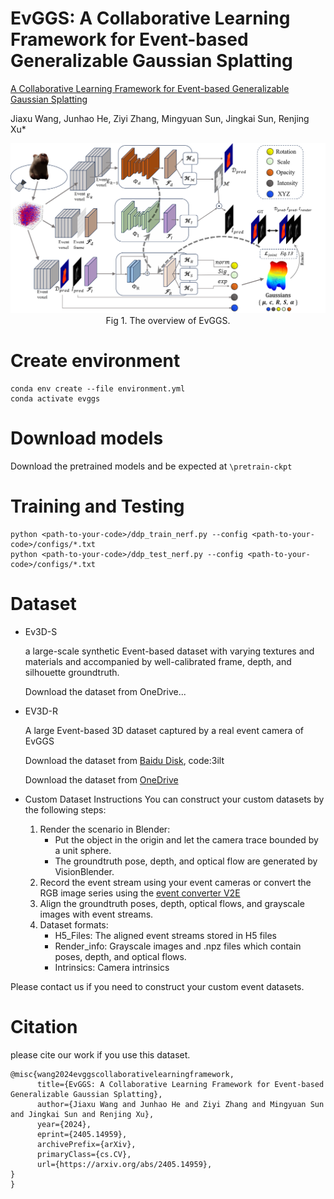 # EvGGS: A Collaborative Learning Framework for Event-based Generalizable Gaussian Splatting
[A Collaborative Learning Framework for Event-based Generalizable Gaussian Splatting](https://arxiv.org/abs/2405.14959v1) 

Jiaxu Wang, Junhao He, Ziyi Zhang, Mingyuan Sun, Jingkai Sun, Renjing Xu*

<p align="center">
<img src="./Figures/network.png" width="1000"><br>
Fig  1. The overview of EvGGS.
</p>

# Create environment
```
conda env create --file environment.yml
conda activate evggs
```

# Download models
Download the pretrained models and be expected at ```\pretrain-ckpt```

# Training and Testing
```
python <path-to-your-code>/ddp_train_nerf.py --config <path-to-your-code>/configs/*.txt
python <path-to-your-code>/ddp_test_nerf.py --config <path-to-your-code>/configs/*.txt
```

# Dataset

- Ev3D-S

    a large-scale synthetic Event-based dataset with varying textures and materials and accompanied by well-calibrated frame, depth, and silhouette groundtruth.

    Download the dataset from OneDrive...


- EV3D-R

    A large Event-based 3D dataset captured by a real event camera of EvGGS

    Download the dataset from [Baidu Disk](https://pan.baidu.com/s/1EuR-l_b_g-j_Du6dOxtZEg?pwd=3ilt ), code:3ilt

    Download the dataset from [OneDrive](https://hkustgz-my.sharepoint.com/:u:/g/personal/junhaohe_hkust-gz_edu_cn/EY__SmcUSbdFs13sb2h8svYBXYOCDd0OVnSWV-WLfvFLmA?e=GkVjhd)

- Custom Dataset Instructions
    You can construct your custom datasets by the following steps:

    1. Render the scenario in Blender:
        - Put the object in the origin and let the camera trace bounded by a unit sphere.
        - The groundtruth pose, depth, and optical flow are generated by VisionBlender. 
    2. Record the event stream using your event cameras or convert the RGB image series using the [event converter V2E](https://github.com/SensorsINI/v2e)
    3. Align the groundtruth poses, depth, optical flows, and grayscale images with event streams.
    4. Dataset formats:
        - H5_Files: The aligned event streams stored in H5 files
        - Render_info: Grayscale images and .npz files which contain poses, depth, and optical flows.
        - Intrinsics: Camera intrinsics

Please contact us if you need to construct your custom event datasets.

# Citation

please cite our work if you use this dataset.

```
@misc{wang2024evggscollaborativelearningframework,
      title={EvGGS: A Collaborative Learning Framework for Event-based Generalizable Gaussian Splatting}, 
      author={Jiaxu Wang and Junhao He and Ziyi Zhang and Mingyuan Sun and Jingkai Sun and Renjing Xu},
      year={2024},
      eprint={2405.14959},
      archivePrefix={arXiv},
      primaryClass={cs.CV},
      url={https://arxiv.org/abs/2405.14959}, 
}
}
```
